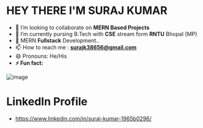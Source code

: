 # HEY THERE I'M SURAJ KUMAR
- 👀 I’m looking to collaborate on **MERN Based Projects**
- 🌱 I’m currently pursing B.Tech with **CSE** stream form **RNTU** Bhopal (MP)
- 💞️ MERN **Fullstack** Development..
- 📫 How to reach me : **surajk38656@gmail.com**
- 😄 Pronouns: He/His
- **⚡ Fun fact:**
 
 ![image](https://github.com/user-attachments/assets/f1f8f7f1-9c17-4d10-a866-22b578124b32)



# LinkedIn Profile
- https://www.linkedin.com/in/suraj-kumar-1965b0296/
<!---
suraj-raj01/suraj-raj01 is a ✨ special ✨ repository because its `README.md` (this file) appears on your GitHub profile.
You can click the Preview link to take a look at your changes.
--->
